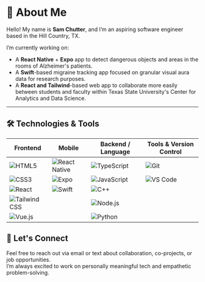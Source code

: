 # 👋 About Me

Hello! My name is **Sam Chutter**, and I’m an aspiring software engineer based in the Hill Country, TX.

I’m currently working on:

- A **React Native** + **Expo** app to detect dangerous objects and areas in the rooms of Alzheimer's patients.
- A **Swift**-based migraine tracking app focused on granular visual aura data for research purposes.
- A **React and Tailwind**-based web app to collaborate more easily between students and faculty within Texas State University's Center for Analytics and Data Science.

---

## 🛠️ Technologies & Tools

| Frontend        | Mobile         | Backend / Language | Tools & Version Control |
|-----------------|----------------|---------------------|--------------------------|
| ![HTML5](https://img.shields.io/badge/HTML5-E34F26?style=flat&logo=html5&logoColor=white)  | ![React Native](https://img.shields.io/badge/React_Native-20232A?style=flat&logo=react&logoColor=61DAFB) | ![TypeScript](https://img.shields.io/badge/TypeScript-007ACC?style=flat&logo=typescript&logoColor=white) | ![Git](https://img.shields.io/badge/Git-F05032?style=flat&logo=git&logoColor=white) |
| ![CSS3](https://img.shields.io/badge/CSS3-1572B6?style=flat&logo=css3&logoColor=white)      | ![Expo](https://img.shields.io/badge/Expo-000000?style=flat&logo=expo&logoColor=white)   | ![JavaScript](https://img.shields.io/badge/JavaScript-F7DF1E?style=flat&logo=javascript&logoColor=black) | ![VS Code](https://img.shields.io/badge/VS_Code-007ACC?style=flat&logo=visual-studio-code&logoColor=white) |
| ![React](https://img.shields.io/badge/React-20232A?style=flat&logo=react&logoColor=61DAFB)  | ![Swift](https://img.shields.io/badge/Swift-FA7343?style=flat&logo=swift&logoColor=white) | ![C++](https://img.shields.io/badge/C++-00599C?style=flat&logo=c%2B%2B&logoColor=white)    |                      |
| ![Tailwind CSS](https://img.shields.io/badge/Tailwind_CSS-38B2AC?style=flat&logo=tailwind-css&logoColor=white) |                | ![Node.js](https://img.shields.io/badge/Node.js-339933?style=flat&logo=node.js&logoColor=white) |                      |
| ![Vue.js](https://img.shields.io/badge/Vue.js-4FC08D?style=flat&logo=vue.js&logoColor=white) |                | ![Python](https://img.shields.io/badge/Python-3776AB?style=flat&logo=python&logoColor=white) |                      |

## 🤝 Let's Connect

Feel free to reach out via email or text about collaboration, co-projects, or job opportunities.  
I’m always excited to work on personally meaningful tech and empathetic problem-solving.

